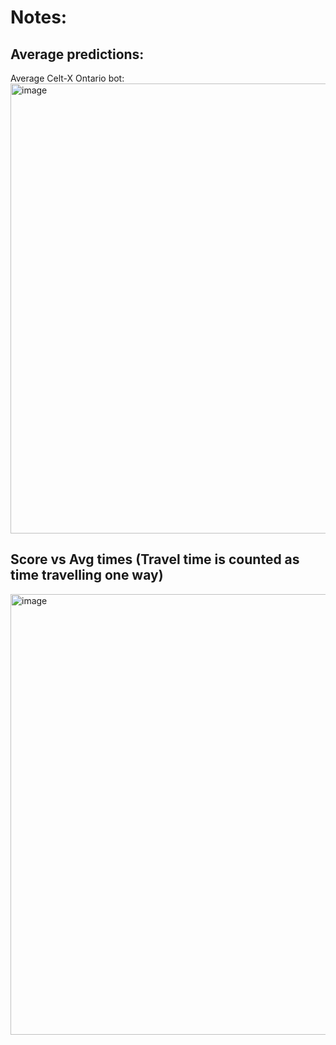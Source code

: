 # Notes:

## Average predictions:
Average Celt-X Ontario bot: 
<img width="720" alt="image" src="https://github.com/0Domlightning0/Robotics-Game-2024/assets/99225898/fc5f8c99-eb11-41ea-9d79-10ea948b9ca5">






 
## Score vs Avg times (Travel time is counted as time travelling one way)
<img width="705" alt="image" src="https://github.com/0Domlightning0/Robotics-Game-2024/assets/99225898/b04a8a24-4ab6-4587-b858-e3ebee8682bd">

